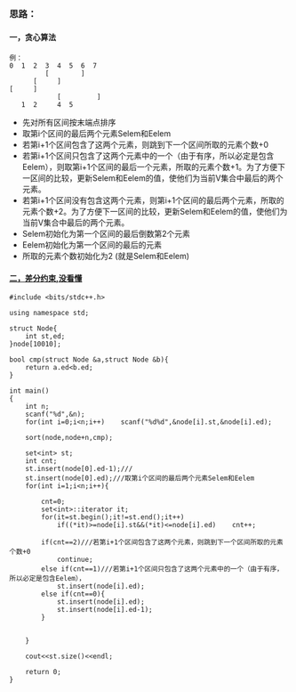 ### 思路： 
#### 一，贪心算法

```
例：
0  1  2  3  4  5  6  7
         [        ] 
      [     ]
[     ]
            [         ]
   1  2     4  5

```

* 先对所有区间按末端点排序
* 取第i个区间的最后两个元素Selem和Eelem
* 若第i+1个区间包含了这两个元素，则跳到下一个区间所取的元素个数+0
* 若第i+1个区间只包含了这两个元素中的一个（由于有序，所以必定是包含Eelem），则取第i+1个区间的最后一个元素，所取的元素个数+1。为了方便下一区间的比较，更新Selem和Eelem的值，使他们为当前V集合中最后的两个元素。
* 若第i+1个区间没有包含这两个元素，则第i+1个区间的最后两个元素，所取的元素个数+2。为了方便下一区间的比较，更新Selem和Eelem的值，使他们为当前V集合中最后的两个元素。
* Selem初始化为第一个区间的最后倒数第2个元素
* Eelem初始化为第一个区间的最后的元素
* 所取的元素个数初始化为2 (就是Selem和Eelem)



#### [二，差分约束,没看懂](https://blog.csdn.net/lyy289065406/article/details/6648679)



```
#include <bits/stdc++.h>

using namespace std;

struct Node{
    int st,ed;
}node[10010];

bool cmp(struct Node &a,struct Node &b){
    return a.ed<b.ed;
}

int main()
{
    int n;
    scanf("%d",&n);
    for(int i=0;i<n;i++)    scanf("%d%d",&node[i].st,&node[i].ed);

    sort(node,node+n,cmp);

    set<int> st;
    int cnt;
    st.insert(node[0].ed-1);///
    st.insert(node[0].ed);///取第i个区间的最后两个元素Selem和Eelem
    for(int i=1;i<n;i++){

        cnt=0;
        set<int>::iterator it;
        for(it=st.begin();it!=st.end();it++)
            if((*it)>=node[i].st&&(*it)<=node[i].ed)    cnt++;

        if(cnt==2)///若第i+1个区间包含了这两个元素，则跳到下一个区间所取的元素个数+0
            continue;
        else if(cnt==1)///若第i+1个区间只包含了这两个元素中的一个（由于有序，所以必定是包含Eelem），
            st.insert(node[i].ed);
        else if(cnt==0){
            st.insert(node[i].ed);
            st.insert(node[i].ed-1);
        }


    }

    cout<<st.size()<<endl;

    return 0;
}


```
